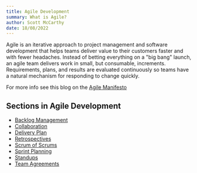 ```yaml
---
title: Agile Development
summary: What is Agile?
author: Scott McCarthy
date: 18/08/2022
---
```


Agile is an iterative approach to project management and software development that helps teams deliver value to their customers faster and with fewer headaches. Instead of betting everything on a "big bang" launch, an agile team delivers work in small, but consumable, increments. Requirements, plans, and results are evaluated continuously so teams have a natural mechanism for responding to change quickly.

For more info see this blog on the [Agile Manifesto](https://www.atlassian.com/agile/manifesto)

## Sections in Agile Development

- [Backlog Management](backlog-management.md)
- [Collaboration](collaboration.md)
- [Delivery Plan](delivery-plan.md)
- [Retrospectives](retrospectives.md)
- [Scrum of Scrums](scrum-of-scrums.md)
- [Sprint Planning](sprint-planning.md)
- [Standups](stand-ups.md)
- [Team Agreements](team-agreements.md)
